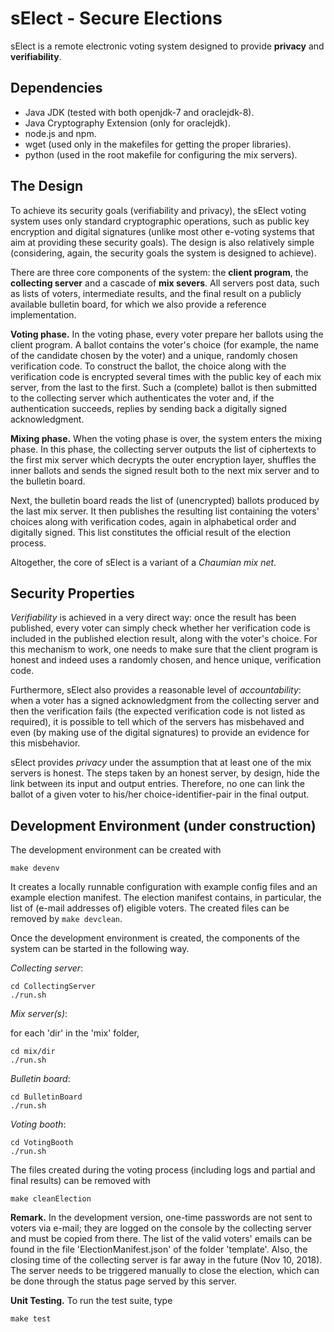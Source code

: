 # sElect - Secure Elections

sElect is a remote electronic voting system designed to provide 
**privacy** and **verifiability**.


## Dependencies

* Java JDK (tested with both openjdk-7 and oraclejdk-8).
* Java Cryptography Extension (only for oraclejdk).
* node.js and npm.
* wget (used only in the makefiles for getting the proper libraries).
* python (used in the root makefile for configuring the mix servers).

## The Design

To achieve its security goals (verifiability and privacy), 
the sElect voting system uses only standard cryptographic
operations, such as public key encryption and digital signatures
(unlike most other e-voting systems that aim at providing these security
goals). The design is also relatively simple (considering, again,
the security goals the system is designed to achieve).

There are three core components of the system: the **client
program**, the **collecting server** and a cascade of **mix severs**.
All servers post data, such as lists of voters, intermediate results, and 
the final result on a publicly available bulletin board, 
for which we also provide a reference implementation.

**Voting phase.** In the voting phase, every voter prepare her ballots
using the client program.  A ballot contains the voter's choice (for
example, the name of the candidate chosen by the voter) and a unique,
randomly chosen verification code.  To construct the ballot, the choice
along with the verification code is encrypted several times with the
public key of each mix server, from the last to the first.  Such a
(complete) ballot is then submitted to the collecting server which
authenticates the voter and, if the authentication succeeds, replies by
sending back a digitally signed acknowledgment.

**Mixing phase.** When the voting phase is over, the system enters the
mixing phase. In this phase, the collecting server outputs the list of
ciphertexts to the first mix server which decrypts the outer encryption
layer, shuffles the inner ballots and sends the signed result both to
the next mix server and to the bulletin board.


Next, the bulletin board reads the list of (unencrypted) ballots
produced by the last mix server. It then publishes the
resulting list containing the voters' choices along with verification
codes, again in alphabetical order and digitally signed. This
list constitutes the official result of the election process.

Altogether, the core of sElect is a variant of a _Chaumian mix
net_.


## Security Properties

_Verifiability_ is achieved in a very direct way: once the result has
been published, every voter can simply check whether her verification
code is included in the published election result, along with the
voter's choice. For this mechanism to work, one needs to make sure that
the client program is honest and indeed uses a randomly chosen, and
hence unique, verification code.

Furthermore, sElect also provides a
reasonable level of _accountability_: when a voter has a signed
acknowledgment from the collecting server and then the
verification fails (the expected verification code is not listed
as required), it is possible to tell which of the servers has
misbehaved and even (by making use of the digital signatures)
to provide an evidence for this misbehavior.

sElect provides _privacy_ under the assumption that at least one of the
mix servers is honest. The steps taken by an honest server, by design,
hide the link between its input and output entries. Therefore, no one
can link the ballot of a given voter to his/her choice-identifier-pair
in the final output.


## Development Environment (under construction)

The development environment can be created with

```
make devenv
```

It creates a locally runnable configuration with example config files and 
an example election manifest. The election manifest contains, in particular, the
list of (e-mail addresses of) eligible voters. The created files can be removed by 
`make devclean`. 

Once the development environment is created, the components of the system can 
be started in the following way.

*Collecting server*:
```
cd CollectingServer
./run.sh
```

*Mix server(s)*:

for each 'dir' in the 'mix' folder,
```
cd mix/dir
./run.sh
```

*Bulletin board*:
```
cd BulletinBoard
./run.sh
```

*Voting booth*:
```
cd VotingBooth
./run.sh
```


The files created during the voting process (including logs and partial 
and final results) can be removed with
```
make cleanElection
```

**Remark.** In the development version, one-time passwords are not sent
to voters via e-mail; they are logged on the console by the collecting
server and must be copied from there.  The list of the valid voters'
emails can be found in the file 'ElectionManifest.json' of the folder
'template'.  Also, the closing time of the collecting server is far away
in the future (Nov 10, 2018). The server needs to be triggered manually
to close the election, which can be done through the status page served
by this server.

**Unit Testing.**
To run the test suite, type
```
make test
```
